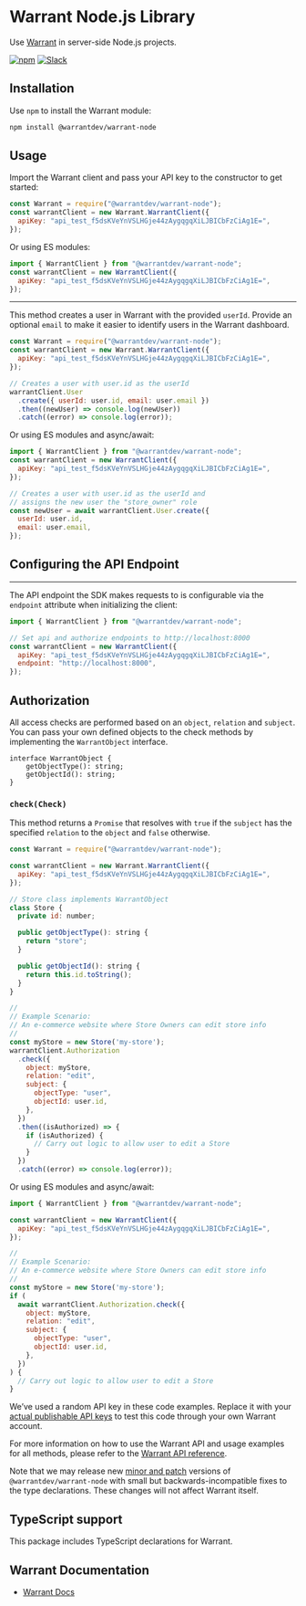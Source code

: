 # Warrant Node.js Library

Use [Warrant](https://warrant.dev/) in server-side Node.js projects.

[![npm](https://img.shields.io/npm/v/@warrantdev/warrant-node)](https://www.npmjs.com/package/@warrantdev/warrant-node)
[![Slack](https://img.shields.io/badge/slack-join-brightgreen)](https://join.slack.com/t/warrantcommunity/shared_invite/zt-12g84updv-5l1pktJf2bI5WIKN4_~f4w)

## Installation

Use `npm` to install the Warrant module:

```sh
npm install @warrantdev/warrant-node
```

## Usage

Import the Warrant client and pass your API key to the constructor to get started:

```js
const Warrant = require("@warrantdev/warrant-node");
const warrantClient = new Warrant.WarrantClient({
  apiKey: "api_test_f5dsKVeYnVSLHGje44zAygqgqXiLJBICbFzCiAg1E=",
});
```

Or using ES modules:

```js
import { WarrantClient } from "@warrantdev/warrant-node";
const warrantClient = new WarrantClient({
  apiKey: "api_test_f5dsKVeYnVSLHGje44zAygqgqXiLJBICbFzCiAg1E=",
});
```

---

This method creates a user in Warrant with the provided `userId`. Provide an optional `email` to make it easier to identify users in the Warrant dashboard.

```js
const Warrant = require("@warrantdev/warrant-node");
const warrantClient = new Warrant.WarrantClient({
  apiKey: "api_test_f5dsKVeYnVSLHGje44zAygqgqXiLJBICbFzCiAg1E=",
});

// Creates a user with user.id as the userId
warrantClient.User
  .create({ userId: user.id, email: user.email })
  .then((newUser) => console.log(newUser))
  .catch((error) => console.log(error));
```

Or using ES modules and async/await:

```js
import { WarrantClient } from "@warrantdev/warrant-node";
const warrantClient = new WarrantClient({
  apiKey: "api_test_f5dsKVeYnVSLHGje44zAygqgqXiLJBICbFzCiAg1E=",
});

// Creates a user with user.id as the userId and
// assigns the new user the "store_owner" role
const newUser = await warrantClient.User.create({
  userId: user.id,
  email: user.email,
});
```

## Configuring the API Endpoint
---
The API endpoint the SDK makes requests to is configurable via the `endpoint` attribute when initializing the client:

```js
import { WarrantClient } from "@warrantdev/warrant-node";

// Set api and authorize endpoints to http://localhost:8000
const warrantClient = new WarrantClient({
  apiKey: "api_test_f5dsKVeYnVSLHGje44zAygqgqXiLJBICbFzCiAg1E=",
  endpoint: "http://localhost:8000",
});
```

## Authorization

All access checks are performed based on an `object`, `relation` and `subject`. You can pass your own defined objects to the check methods by implementing the `WarrantObject` interface.

```
interface WarrantObject {
    getObjectType(): string;
    getObjectId(): string;
}
```

### `check(Check)`

This method returns a `Promise` that resolves with `true` if the `subject` has the specified `relation` to the `object` and `false` otherwise.

```js
const Warrant = require("@warrantdev/warrant-node");

const warrantClient = new Warrant.WarrantClient({
  apiKey: "api_test_f5dsKVeYnVSLHGje44zAygqgqXiLJBICbFzCiAg1E=",
});

// Store class implements WarrantObject
class Store {
  private id: number;

  public getObjectType(): string {
    return "store";
  }

  public getObjectId(): string {
    return this.id.toString();
  }
}

//
// Example Scenario:
// An e-commerce website where Store Owners can edit store info
//
const myStore = new Store('my-store');
warrantClient.Authorization
  .check({
    object: myStore,
    relation: "edit",
    subject: {
      objectType: "user",
      objectId: user.id,
    },
  })
  .then((isAuthorized) => {
    if (isAuthorized) {
      // Carry out logic to allow user to edit a Store
    }
  })
  .catch((error) => console.log(error));
```

Or using ES modules and async/await:

```js
import { WarrantClient } from "@warrantdev/warrant-node";

const warrantClient = new WarrantClient({
  apiKey: "api_test_f5dsKVeYnVSLHGje44zAygqgqXiLJBICbFzCiAg1E=",
});

//
// Example Scenario:
// An e-commerce website where Store Owners can edit store info
//
const myStore = new Store('my-store');
if (
  await warrantClient.Authorization.check({
    object: myStore,
    relation: "edit",
    subject: {
      objectType: "user",
      objectId: user.id,
    },
  })
) {
  // Carry out logic to allow user to edit a Store
}
```

We’ve used a random API key in these code examples. Replace it with your
[actual publishable API keys](https://app.warrant.dev) to
test this code through your own Warrant account.

For more information on how to use the Warrant API and usage examples for all methods, please refer to the
[Warrant API reference](https://docs.warrant.dev).

Note that we may release new [minor and patch](https://semver.org/) versions of
`@warrantdev/warrant-node` with small but backwards-incompatible fixes to the type
declarations. These changes will not affect Warrant itself.

## TypeScript support

This package includes TypeScript declarations for Warrant.

## Warrant Documentation

- [Warrant Docs](https://docs.warrant.dev/)
